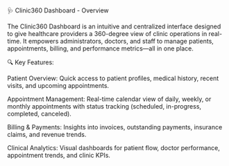 🩺 Clinic360 Dashboard - Overview

The Clinic360 Dashboard is an intuitive and centralized interface designed to give healthcare providers a 360-degree view of clinic operations in real-time. It empowers administrators, doctors, and staff to manage patients, appointments, billing, and performance metrics—all in one place.

🔍 Key Features:

Patient Overview:
Quick access to patient profiles, medical history, recent visits, and upcoming appointments.

Appointment Management:
Real-time calendar view of daily, weekly, or monthly appointments with status tracking (scheduled, in-progress, completed, canceled).

Billing & Payments:
Insights into invoices, outstanding payments, insurance claims, and revenue trends.

Clinical Analytics:
Visual dashboards for patient flow, doctor performance, appointment trends, and clinic KPIs.

